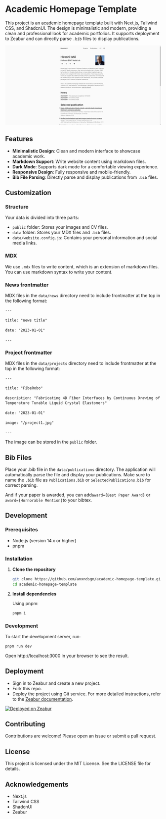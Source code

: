 # Academic Homepage Template

This project is an academic homepage template built with Next.js, Tailwind CSS, and ShadcnUI. The design is minimalistic and modern, providing a clean and professional look for academic portfolios. It supports deployment to Zeabur and can directly parse `.bib` files to display publications.

![screemshot](public/screenshot.jpg)

## Features

- **Minimalistic Design**: Clean and modern interface to showcase academic work.
- **Markdown Support**: Write website content using markdown files.
- **Dark Mode**: Supports dark mode for a comfortable viewing experience.
- **Responsive Design**: Fully responsive and mobile-friendly.
- **Bib File Parsing**: Directly parse and display publications from `.bib` files.

## Customization

### Structure

Your data is divided into three parts:

- `public` folder: Stores your images and CV files.
- `data` folder: Stores your MDX files and `.bib` files.
- `data/website.config.js`: Contains your personal information and social media links.

### MDX

We use `.mdx` files to write content, which is an extension of markdown files. You can use markdown syntax to write your content.

### News frontmatter

MDX files in the `data/news` directory need to include frontmatter at the top in the following format:

```
---

title: "news title"

date: "2023-01-01"

---
```

### Project frontmatter

MDX files in the `data/projects` directory need to include frontmatter at the top in the following format:

```
---

title: "FibeRobo"

description: "Fabricating 4D Fiber Interfaces by Continuous Drawing of Temperature Tunable Liquid Crystal Elastomers"

date: "2023-01-01"

image: "/project1.jpg"

---
```

The image can be stored in the `public` folder.

## Bib Files

Place your .bib file in the `data/publications` directory. The application will automatically parse the file and display your publications. Make sure to name the `.bib` file as `Publications.bib` or `SelectedPublications.bib` for correct parsing.

And if your paper is awarded, you can add`award={Best Paper Award}` or `award={Hornorable Mention}`to your bibtex.

## Development

### Prerequisites

- Node.js (version 14.x or higher)
- pnpm

### Installation

1. **Clone the repository**

   ```bash
   git clone https://github.com/anxndsgn/academic-homepage-template.git
   cd academic-homepage-template
   ```

2. **Install dependencies**

   Using pnpm:

   ```bash
   pnpm i
   ```

### Development

To start the development server, run:

```bash
pnpm run dev
```

Open http://localhost:3000 in your browser to see the result.

## Deployment

- Sign in to Zeabur and create a new project.
- Fork this repo.
- Deploy the project using Git service.
  For more detailed instructions, refer to the [Zeabur documentation](https://zeabur.com/docs/deploy/github).

[![Deployed on Zeabur](https://zeabur.com/deployed-on-zeabur-dark.svg)](https://zeabur.com?referralCode=anxndsgn&utm_source=anxndsgn&utm_campaign=oss)

## Contributing

Contributions are welcome! Please open an issue or submit a pull request.

## License

This project is licensed under the MIT License. See the LICENSE file for details.

## Acknowledgements

- Next.js
- Tailwind CSS
- ShadcnUI
- Zeabur
